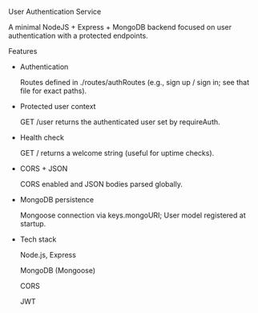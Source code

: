 User Authentication Service 

A minimal NodeJS + Express + MongoDB backend focused on user authentication with a protected endpoints.

Features

-  Authentication

    Routes defined in ./routes/authRoutes (e.g., sign up / sign in; see that file for exact paths).

-  Protected user context

    GET /user returns the authenticated user set by requireAuth.

-  Health check

    GET / returns a welcome string (useful for uptime checks).

-  CORS + JSON

    CORS enabled and JSON bodies parsed globally.

-  MongoDB persistence

    Mongoose connection via keys.mongoURI; User model registered at startup.

-  Tech stack

    Node.js, Express

    MongoDB (Mongoose)

    CORS

    JWT




